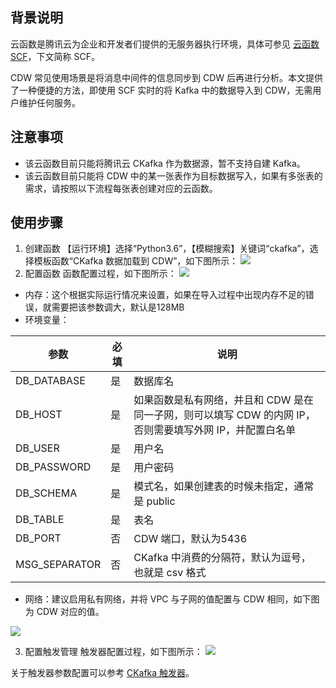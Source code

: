 ## 背景说明
云函数是腾讯云为企业和开发者们提供的无服务器执行环境，具体可参见 [云函数 SCF](https://cloud.tencent.com/product/scf)，下文简称 SCF。

CDW 常见使用场景是将消息中间件的信息同步到 CDW 后再进行分析。本文提供了一种便捷的方法，即使用 SCF 实时的将 Kafka 中的数据导入到 CDW，无需用户维护任何服务。

## 注意事项
- 该云函数目前只能将腾讯云 CKafka 作为数据源，暂不支持自建 Kafka。
- 该云函数目前只能将 CDW 中的某一张表作为目标数据写入，如果有多张表的需求，请按照以下流程每张表创建对应的云函数。

## 使用步骤
1. 创建函数
【运行环境】选择“Python3.6”，【模糊搜索】关键词“ckafka”，选择模板函数“CKafka 数据加载到 CDW”，如下图所示：
![](https://main.qcloudimg.com/raw/70e55179550b09935832dd996dbac934.png)
2. 配置函数
函数配置过程，如下图所示：
![](https://main.qcloudimg.com/raw/ddf1c9b61872c38bc06e3249c26202c5.png)
 - 内存：这个根据实际运行情况来设置，如果在导入过程中出现内存不足的错误，就需要把该参数调大，默认是128MB
 - 环境变量：
 
| 参数         | 必填 | 说明                            |
 | ------------ | ---- | --------------------------------------- |
 | DB_DATABASE  | 是   | 数据库名           |
 | DB_HOST  | 是   | 如果函数是私有网络，并且和 CDW 是在同一子网，则可以填写 CDW 的内网 IP，否则需要填写外网 IP，并配置白名单           |
 | DB_USER  | 是   | 用户名           |
 | DB_PASSWORD  | 是   | 用户密码        |
 | DB_SCHEMA  | 是   | 模式名，如果创建表的时候未指定，通常是 public          |
 | DB_TABLE  | 是   | 表名           |
 | DB_PORT  | 否   | CDW 端口，默认为5436           |
 | MSG_SEPARATOR  | 否   | CKafka 中消费的分隔符，默认为逗号，也就是 csv 格式           |
 
 - 网络：建议启用私有网络，并将 VPC 与子网的值配置与 CDW 相同，如下图为 CDW 对应的值。
 
![](https://main.qcloudimg.com/raw/69f95bd32b0a9057f9880dd6bf22e859.png)

3. 配置触发管理
触发器配置过程，如下图所示：
![](https://main.qcloudimg.com/raw/3ad13178a24acf0e9a5cee2d630b3457.png)

关于触发器参数配置可以参考 [CKafka 触发器](https://cloud.tencent.com/document/product/583/17530)。
